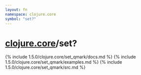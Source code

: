```yaml
---
layout: fn
namespace: clojure.core
symbol: "set?"
---
```


# [clojure.core](../)/set?

{% include 1.5.0/clojure.core/set_qmark/docs.md %}
{% include 1.5.0/clojure.core/set_qmark/examples.md %}
{% include 1.5.0/clojure.core/set_qmark/src.md %}

